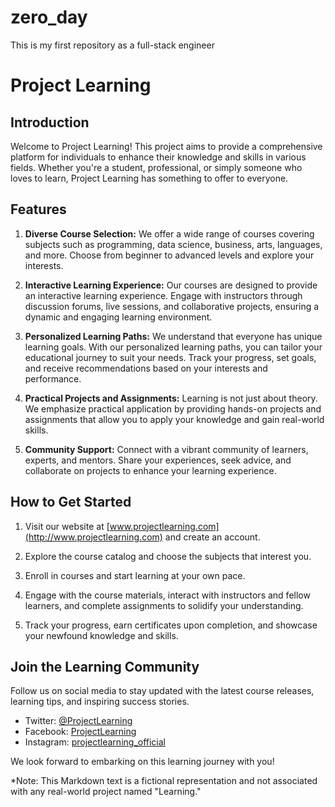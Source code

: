 # zero_day
This is my first repository as a full-stack engineer
# Project Learning

## Introduction
Welcome to Project Learning! This project aims to provide a comprehensive platform for individuals to enhance their knowledge and skills in various fields. Whether you're a student, professional, or simply someone who loves to learn, Project Learning has something to offer to everyone.

## Features
1. **Diverse Course Selection:** We offer a wide range of courses covering subjects such as programming, data science, business, arts, languages, and more. Choose from beginner to advanced levels and explore your interests.

2. **Interactive Learning Experience:** Our courses are designed to provide an interactive learning experience. Engage with instructors through discussion forums, live sessions, and collaborative projects, ensuring a dynamic and engaging learning environment.

3. **Personalized Learning Paths:** We understand that everyone has unique learning goals. With our personalized learning paths, you can tailor your educational journey to suit your needs. Track your progress, set goals, and receive recommendations based on your interests and performance.

4. **Practical Projects and Assignments:** Learning is not just about theory. We emphasize practical application by providing hands-on projects and assignments that allow you to apply your knowledge and gain real-world skills.

5. **Community Support:** Connect with a vibrant community of learners, experts, and mentors. Share your experiences, seek advice, and collaborate on projects to enhance your learning experience.

## How to Get Started
1. Visit our website at [www.projectlearning.com](http://www.projectlearning.com) and create an account.

2. Explore the course catalog and choose the subjects that interest you.

3. Enroll in courses and start learning at your own pace.

4. Engage with the course materials, interact with instructors and fellow learners, and complete assignments to solidify your understanding.

5. Track your progress, earn certificates upon completion, and showcase your newfound knowledge and skills.

## Join the Learning Community
Follow us on social media to stay updated with the latest course releases, learning tips, and inspiring success stories.

- Twitter: [@ProjectLearning](https://twitter.com/ProjectLearning)
- Facebook: [ProjectLearning](https://www.facebook.com/ProjectLearning)
- Instagram: [projectlearning_official](https://www.instagram.com/projectlearning_official)

We look forward to embarking on this learning journey with you!

*Note: This Markdown text is a fictional representation and not associated with any real-world project named "Learning."
